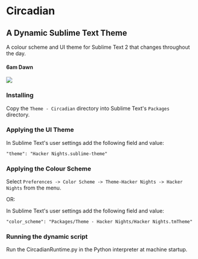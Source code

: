 # Circadian
## A Dynamic Sublime Text Theme

A colour scheme and UI theme for Sublime Text 2 that changes throughout the day.

#### 6am Dawn
![](http://i.imgur.com/P2KmhQF.png)

### Installing

Copy the
```Theme - Circadian``` directory into Sublime Text's ```Packages```
directory.

### Applying the UI Theme

In Sublime Text's user settings add the following field and value:

```
"theme": "Hacker Nights.sublime-theme"
```

### Applying the Colour Scheme

Select ```Preferences -> Color Scheme -> Theme-Hacker Nights -> Hacker Nights```
from the menu.

OR:

In Sublime Text's user settings add the following field and value:

```
"color_scheme": "Packages/Theme - Hacker Nights/Hacker Nights.tmTheme"
```

### Running the dynamic script

Run the CircadianRuntime.py in the Python interpreter at machine startup.
